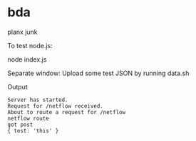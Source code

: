 bda
===

planx junk


To test node.js:

node index.js

Separate window: Upload some test JSON by running data.sh

Output

```
Server has started.
Request for /netflow received.
About to route a request for /netflow
netflow route
got post
{ test: 'this' }
```

